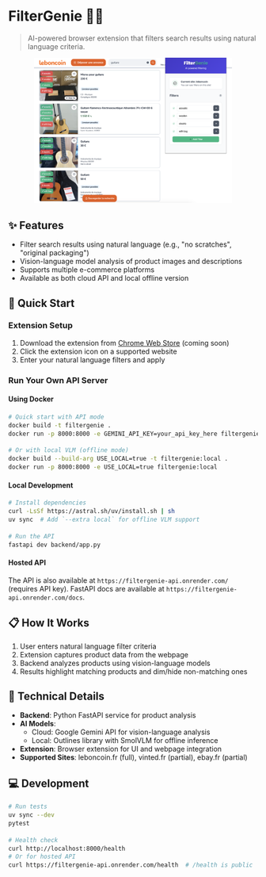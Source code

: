 # FilterGenie 🧞‍♂️

> AI-powered browser extension that filters search results using natural language criteria.

<p align="center">
  <img src="extension/screenshots/screenshot_1.png" width="400" alt="FilterGenie Demo 1">
</p>

## ✨ Features

- Filter search results using natural language (e.g., "no scratches", "original packaging")
- Vision-language model analysis of product images and descriptions
- Supports multiple e-commerce platforms
- Available as both cloud API and local offline version

## 🚀 Quick Start

### Extension Setup

1. Download the extension from [Chrome Web Store](#) (coming soon)
2. Click the extension icon on a supported website
3. Enter your natural language filters and apply

### Run Your Own API Server

#### Using Docker

```bash
# Quick start with API mode
docker build -t filtergenie .
docker run -p 8000:8000 -e GEMINI_API_KEY=your_api_key_here filtergenie

# Or with local VLM (offline mode)
docker build --build-arg USE_LOCAL=true -t filtergenie:local .
docker run -p 8000:8000 -e USE_LOCAL=true filtergenie:local
```

#### Local Development

```bash
# Install dependencies
curl -LsSf https://astral.sh/uv/install.sh | sh
uv sync  # Add `--extra local` for offline VLM support

# Run the API
fastapi dev backend/app.py
```

#### Hosted API

The API is also available at `https://filtergenie-api.onrender.com/` (requires API key).
FastAPI docs are available at `https://filtergenie-api.onrender.com/docs`.

## 📋 How It Works

1. User enters natural language filter criteria
2. Extension captures product data from the webpage
3. Backend analyzes products using vision-language models
4. Results highlight matching products and dim/hide non-matching ones

## 🧠 Technical Details

- **Backend**: Python FastAPI service for product analysis
- **AI Models**:
  - Cloud: Google Gemini API for vision-language analysis
  - Local: Outlines library with SmolVLM for offline inference
- **Extension**: Browser extension for UI and webpage integration
- **Supported Sites**: leboncoin.fr (full), vinted.fr (partial), ebay.fr (partial)

## 💻 Development

```bash
# Run tests
uv sync --dev
pytest

# Health check
curl http://localhost:8000/health
# Or for hosted API
curl https://filtergenie-api.onrender.com/health  # /health is public
```
